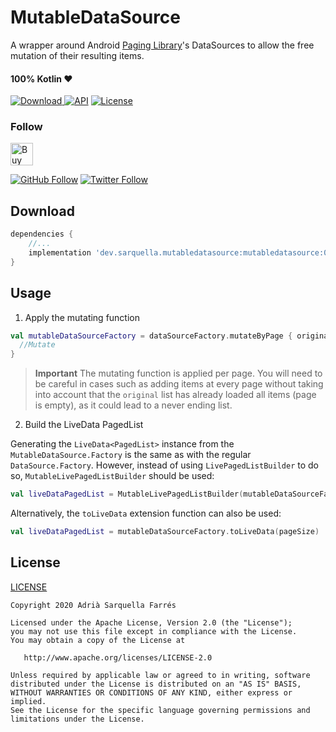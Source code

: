 # MutableDataSource

A wrapper around Android [Paging Library](https://developer.android.com/topic/libraries/architecture/paging)'s DataSources to allow the free mutation of their resulting items.

#### 100% Kotlin ❤️
[![Download](https://api.bintray.com/packages/sarquella/MutableDataSource/dev.sarquella.mutabledatasource/images/download.svg) ](https://bintray.com/sarquella/MutableDataSource/dev.sarquella.mutabledatasource/_latestVersion) [![API](https://img.shields.io/badge/API-16%2B-brightgreen.svg?style=flat)](https://android-arsenal.com/api?level=16) [![License](https://img.shields.io/badge/license-Apache%202.0-lightgrey.svg)](https://opensource.org/licenses/Apache-2.0)

### Follow
<a href='https://ko-fi.com/S6S8RENM' target='_blank'><img height='36' style='border:0px;height:36px;' src='https://az743702.vo.msecnd.net/cdn/kofi1.png?v=2' border='0' alt='Buy Me a Coffee at ko-fi.com' /></a>

[![GitHub Follow](https://img.shields.io/github/followers/Sarquella.svg?label=Follow&style=social)](https://github.com/Sarquella) [![Twitter Follow](https://img.shields.io/twitter/follow/AdriSarquella.svg?label=Follow&style=social)](https://twitter.com/AdriSarquella)

## Download
```groovy
dependencies {
    //...
    implementation 'dev.sarquella.mutabledatasource:mutabledatasource:0.1.0'
}
```

## Usage

1. Apply the mutating function

```kotlin
val mutableDataSourceFactory = dataSourceFactory.mutateByPage { original ->
  //Mutate
}
```

> **Important** 
> The mutating function is applied per page. You will need to be careful in cases such as adding items at every page without taking into account that the `original` list has already loaded all items (page is empty), as it could lead to a never ending list. 

2. Build the LiveData PagedList

Generating the `LiveData<PagedList>` instance from the `MutableDataSource.Factory` is the same as with the regular `DataSource.Factory`. However, instead of using `LivePagedListBuilder` to do so, `MutableLivePagedListBuilder` should be used:

```kotlin
val liveDataPagedList = MutableLivePagedListBuilder(mutableDataSourceFactory, pageSize)
```

Alternatively, the `toLiveData` extension function can also be used:

```kotlin
val liveDataPagedList = mutableDataSourceFactory.toLiveData(pageSize)
```

## License
[LICENSE](https://github.com/Sarquella/MutableDataSource/blob/master/LICENSE)

```
Copyright 2020 Adrià Sarquella Farrés

Licensed under the Apache License, Version 2.0 (the "License");
you may not use this file except in compliance with the License.
You may obtain a copy of the License at

   http://www.apache.org/licenses/LICENSE-2.0

Unless required by applicable law or agreed to in writing, software
distributed under the License is distributed on an "AS IS" BASIS,
WITHOUT WARRANTIES OR CONDITIONS OF ANY KIND, either express or implied.
See the License for the specific language governing permissions and
limitations under the License.
```